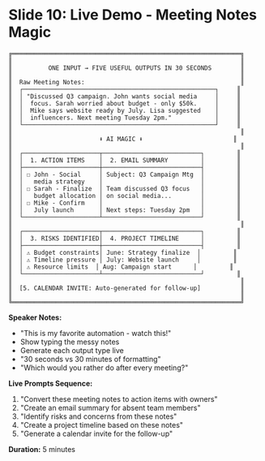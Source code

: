 # Slide 10: Live Demo - Meeting Notes Magic

```
╔═══════════════════════════════════════════════════════════════╗
║                                                               ║
║          ONE INPUT → FIVE USEFUL OUTPUTS IN 30 SECONDS        ║
║                                                               ║
║  Raw Meeting Notes:                                           ║
║  ┌─────────────────────────────────────────────────────┐     ║
║  │ "Discussed Q3 campaign. John wants social media     │     ║
║  │  focus. Sarah worried about budget - only $50k.     │     ║
║  │  Mike says website ready by July. Lisa suggested    │     ║
║  │  influencers. Next meeting Tuesday 2pm."            │     ║
║  └─────────────────────────────────────────────────────┘     ║
║                                                               ║
║                        ⬇️ AI MAGIC ⬇️                         ║
║                                                               ║
║  ┌─────────────────────┬───────────────────────────┐         ║
║  │  1. ACTION ITEMS    │  2. EMAIL SUMMARY         │         ║
║  ├─────────────────────┼───────────────────────────┤         ║
║  │ ☐ John - Social     │ Subject: Q3 Campaign Mtg  │         ║
║  │   media strategy    │                           │         ║
║  │ ☐ Sarah - Finalize  │ Team discussed Q3 focus   │         ║
║  │   budget allocation │ on social media...        │         ║
║  │ ☐ Mike - Confirm    │                           │         ║
║  │   July launch       │ Next steps: Tuesday 2pm   │         ║
║  └─────────────────────┴───────────────────────────┘         ║
║                                                               ║
║  ┌─────────────────────┬───────────────────────────┐         ║
║  │  3. RISKS IDENTIFIED│  4. PROJECT TIMELINE      │         ║
║  ├─────────────────────┼───────────────────────────┤         ║
║  │ ⚠️ Budget constraints│ June: Strategy finalize  │         ║
║  │ ⚠️ Timeline pressure │ July: Website launch     │         ║
║  │ ⚠️ Resource limits  │ Aug: Campaign start      │         ║
║  └─────────────────────┴───────────────────────────┘         ║
║                                                               ║
║  [5. CALENDAR INVITE: Auto-generated for follow-up]           ║
║                                                               ║
╚═══════════════════════════════════════════════════════════════╝
```

**Speaker Notes:**
- "This is my favorite automation - watch this!"
- Show typing the messy notes
- Generate each output type live
- "30 seconds vs 30 minutes of formatting"
- "Which would you rather do after every meeting?"

**Live Prompts Sequence:**
1. "Convert these meeting notes to action items with owners"
2. "Create an email summary for absent team members"
3. "Identify risks and concerns from these notes"
4. "Create a project timeline based on these notes"
5. "Generate a calendar invite for the follow-up"

**Duration:** 5 minutes